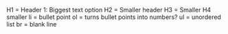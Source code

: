 H1 = Header 1: Biggest text option
H2 = Smaller header
H3 = Smaller
H4 smaller
li = bullet point
ol = turns bullet points into numbers?
ul = unordered list
br = blank line
